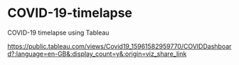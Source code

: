 # COVID-19-timelapse
COVID-19 timelapse using Tableau 

https://public.tableau.com/views/Covid19_15961582959770/COVIDDashboard?:language=en-GB&:display_count=y&:origin=viz_share_link
